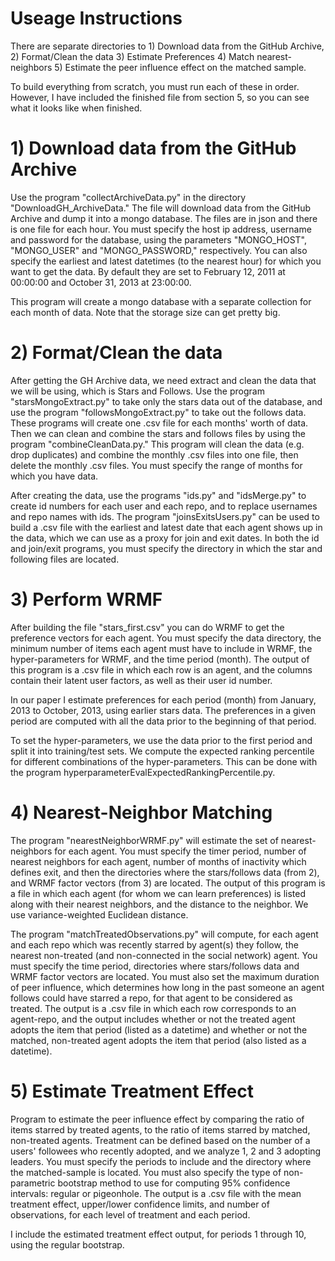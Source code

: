 # Useage Instructions
There are separate directories to 1) Download data from the GitHub 
Archive, 2) Format/Clean the data 3) Estimate Preferences 4) Match nearest-neighbors 5) Estimate the peer influence effect on the matched sample.

To build everything from scratch, you must run each of these in order. However, I have included the finished file from section 5, so you can see what it looks like when finished.

# 1) Download data from the GitHub Archive

Use the program "collectArchiveData.py" in the directory "DownloadGH_ArchiveData." The file will download data from the GitHub Archive and dump it into a mongo database. The files are in json and there is one file for each hour. You must specify the host ip address, username and password for the database, using the parameters "MONGO_HOST", "MONGO_USER" and "MONGO_PASSWORD," respectively. You can also specify the earliest and latest datetimes (to the nearest hour) for which you want to get the data. By default they are set to February 12, 2011 at 00:00:00 and October 31, 2013 at 23:00:00. 

This program will create a mongo database with a separate collection for each month of data. Note that the storage size can get pretty big.

# 2) Format/Clean the data

After getting the GH Archive data, we need extract and clean the data that we will be using, which is Stars and Follows. Use the program "starsMongoExtract.py" to take only the stars data out of the database, and use the program "followsMongoExtract.py" to take out the follows data. These programs will create one .csv file for each months' worth of data. Then we can clean and combine the stars and follows files by using the program "combineCleanData.py." This program will clean the data (e.g. drop duplicates) and combine the monthly .csv files into one file, then delete the monthly .csv files. You must specify the range of months for which you have data.

After creating the data, use the programs "ids.py" and "idsMerge.py" to create id numbers for each user and each repo, and to replace usernames and repo names with ids. The program "joinsExitsUsers.py" can be used to build a .csv file with the earliest and latest date that each agent shows up in the data, which we can use as a proxy for join and exit dates. In both the id and join/exit programs, you must specify the directory in which the star and following files are located.

# 3) Perform WRMF 

After building the file "stars_first.csv" you can do WRMF to get the preference vectors for each agent. You must specify the data directory, the minimum number of items each agent must have to include in WRMF, the hyper-parameters for WRMF, and the time period (month). The output of this program is a .csv file in which each row is an agent, and the columns contain their latent user factors, as well as their user id number. 

In our paper I estimate preferences for each period (month) from January, 2013 to October, 2013, using earlier stars data. The preferences in a given period are computed with all the data prior to the beginning of that period.

To set the hyper-parameters, we use the data prior to the first period and split it into training/test sets. We compute the expected ranking percentile for different combinations of the hyper-parameters. This can be done with the program hyperparameterEvalExpectedRankingPercentile.py.

# 4) Nearest-Neighbor Matching

The program "nearestNeighborWRMF.py" will estimate the set of nearest-neighbors for each agent. You must specify the timer period, number of nearest neighbors for each agent, number of months of inactivity which defines exit, and then the directories where the stars/follows data (from 2), and WRMF factor vectors (from 3) are located. The output of this program 
is a file in which each agent (for whom we can learn preferences) is listed along with their nearest neighbors, and the distance to the neighbor. We use variance-weighted Euclidean distance.

The program "matchTreatedObservations.py" will compute, for each agent and each repo which was recently starred by agent(s) they follow, the nearest non-treated (and non-connected in the social network) agent. You must specify the time period, directories where stars/follows data and WRMF factor vectors are located. You must also set the maximum duration of peer influence, which determines how long in the past someone an agent follows could have starred a repo, for that agent to be considered as treated. The output is a .csv file in which each row corresponds to an agent-repo, and the output includes whether or not the treated agent adopts the item that period (listed as a datetime) and whether or not the matched, non-treated agent adopts the item that period (also listed as a datetime).

# 5) Estimate Treatment Effect

Program to estimate the peer influence effect by comparing the ratio of items starred by treated agents, to the ratio of items starred by matched, non-treated agents. Treatment can be defined based on the number of a users' followees who recently adopted, and we analyze 1, 2 and 3 adopting leaders. You must specify the periods to include and the directory where the matched-sample is located. You must also specify the type of non-parametric bootstrap method to use for computing 95% confidence intervals: regular or pigeonhole. The output is a .csv file with the mean treatment effect, upper/lower confidence limits, and number of observations, for each level of treatment and each period.

I include the estimated treatment effect output, for periods 1 through 10, using the regular bootstrap.
